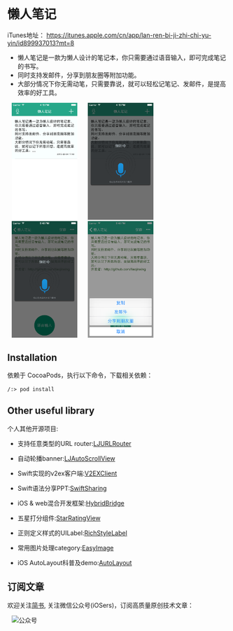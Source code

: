 
懒人笔记
=========
iTunes地址： https://itunes.apple.com/cn/app/lan-ren-bi-ji-zhi-chi-yu-yin/id899937013?mt=8 

- 懒人笔记是一款为懒人设计的笔记本，你只需要通过语音输入，即可完成笔记的书写。
- 同时支持发邮件，分享到朋友圈等附加功能。
- 大部分情况下你无需动笔，只需要靠说，就可以轻松记笔记、发邮件，是提高效率的好工具。

<img src="ScreenShot/home1_40.png" alt="首页" width="150px" hspace="10"/>
<img src="ScreenShot/home2_40.png" alt="笔记" width="150px" hspace="10"/>
<img src="ScreenShot/voice_40.png" alt="语音" width="150px" hspace="10"/>
<img src="ScreenShot/share_40.png" alt="分享" width="150px" hspace="10"/>

Installation
-----------
依赖于 CocoaPods，执行以下命令，下载相关依赖：

    /:> pod install

Other useful library
-------------
个人其他开源项目:

- 支持任意类型的URL router:[LJURLRouter]

- 自动轮播banner:[LJAutoScrollView]

- Swift实现的v2ex客户端:[V2EXClient]

- Swift语法分享PPT:[SwiftSharing]

- iOS \& web混合开发框架:[HybridBridge]

- 五星打分组件:[StarRatingView]

- 正则定义样式的UILabel:[RichStyleLabel]

- 常用图片处理category:[EasyImage]

- iOS AutoLayout科普及demo:[AutoLayout]

订阅文章
--------

欢迎关注[简书], 关注微信公众号(iOSers)，订阅高质量原创技术文章：

<img src="http://upload-images.jianshu.io/upload_images/1859836-2f44998e2341e34d.jpg?imageMogr2/auto-orient/strip%7CimageView2/2/w/1240" alt="公众号" width="300px" hspace="10"/>

[LJAutoScrollView]:https://github.com/liaojinxing/LJAutoScrollView
[V2EXClient]:https://github.com/liaojinxing/V2EXClient
[SwiftSharing]:https://github.com/liaojinxing/SwiftSharing
[StarRatingView]:https://github.com/liaojinxing/StarRatingView
[HybridBridge]:https://github.com/liaojinxing/HybridBridge
[RichStyleLabel]:https://github.com/liaojinxing/RichStyleLabel
[EasyImage]:https://github.com/liaojinxing/EasyImage
[AutoLayout]:https://github.com/liaojinxing/Autolayout
[LJURLRouter]:https://github.com/liaojinxing/LJURLRouter
[Voice2Note]:https://github.com/liaojinxing/Voice2Note
[简书]:http://www.jianshu.com/users/25481f0294aa/latest_articles
